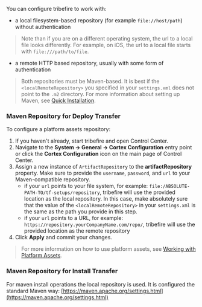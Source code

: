 
You can configure tribefire to work with:

* a local filesystem-based repository (for example `file://host/path`) without authentication
> Note than if you are on a different operating system, the url to a local file looks differently. For example, on iOS, the url to a local file starts with `file:///path/to/file`.
* a remote HTTP based repository, usually with some form of authentication


>Both repositories must be Maven-based. It is best if the `<localRemoteRepository>` you specified in your `settings.xml` does not point to the `.m2` directory.
>For more information about setting up Maven, see [Quick Installation](asset://tribefire.cortex.documentation:development-environment-doc/quick_installation_devops.md).

### Maven Repository for Deploy Transfer

To configure a platform assets repository:

1. If you haven't already, start tribefire and open Control Center.
2. Navigate to the **System -> General -> Cortex Configuration** entry point or click the **Cortex Configuration** icon on the main page of Control Center.
3. Assign a new instance of `ArtifactRepository` to the **artifactRepository** property. Make sure to provide the `username`, `password`, and `url` to your Maven-compatible repository. 
   * if your `url` points to your file system, for example: `file:/ABSOLUTE-PATH-TO/tf-setups/repository`, tribefire will use the provided location as the local repository. In this case, make absolutely sure that the value of the `<localRemoteRepository>` in your `settings.xml` is the same as the path you provide in this step.
   * if your `url` points to a URL, for example: `https://repository.yourCompanyName.com/repo/`, tribefire will use the provided location as the remote repository
4. Click **Apply** and commit your changes.

> For more information on how to use platform assets, see [Working with Platform Assets](asset://tribefire.cortex.documentation:tutorials-doc/platform-assets/working_with_platform_assets.md).

### Maven Repository for Install Transfer

For maven install operations the local repository is used. It is configured the standard Maven way: [https://maven.apache.org/settings.html](https://maven.apache.org/settings.html)



